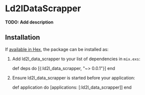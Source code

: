 # Ld2lDataScrapper

**TODO: Add description**

## Installation

If [available in Hex](https://hex.pm/docs/publish), the package can be installed as:

  1. Add ld2l_data_scrapper to your list of dependencies in `mix.exs`:

        def deps do
          [{:ld2l_data_scrapper, "~> 0.0.1"}]
        end

  2. Ensure ld2l_data_scrapper is started before your application:

        def application do
          [applications: [:ld2l_data_scrapper]]
        end

